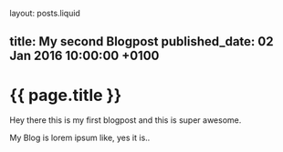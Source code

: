 layout: posts.liquid

title:   My second Blogpost
published_date:    02 Jan 2016 10:00:00 +0100
---
# {{ page.title }}

Hey there this is my first blogpost and this is super awesome.

My Blog is lorem ipsum like, yes it is..
